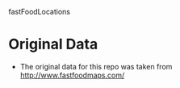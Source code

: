 fastFoodLocations
# Original Data
- The original data for this repo was taken from http://www.fastfoodmaps.com/
